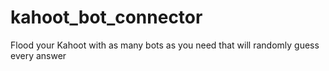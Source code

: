 # kahoot_bot_connector

Flood your Kahoot with as many bots as you need that will randomly guess every answer
